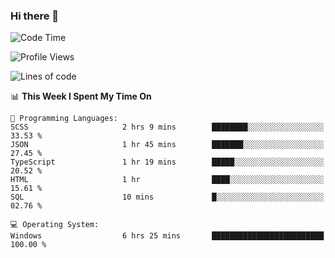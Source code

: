 ### Hi there 👋
<!--START_SECTION:waka-->
![Code Time](http://img.shields.io/badge/Code%20Time-219%20hrs%2013%20mins-blue)

![Profile Views](http://img.shields.io/badge/Profile%20Views-1-blue)

![Lines of code](https://img.shields.io/badge/From%20Hello%20World%20I%27ve%20Written-1.1%20million%20lines%20of%20code-blue)

📊 **This Week I Spent My Time On** 

```text
💬 Programming Languages: 
SCSS                     2 hrs 9 mins        ████████░░░░░░░░░░░░░░░░░   33.53 % 
JSON                     1 hr 45 mins        ███████░░░░░░░░░░░░░░░░░░   27.45 % 
TypeScript               1 hr 19 mins        █████░░░░░░░░░░░░░░░░░░░░   20.52 % 
HTML                     1 hr                ████░░░░░░░░░░░░░░░░░░░░░   15.61 % 
SQL                      10 mins             █░░░░░░░░░░░░░░░░░░░░░░░░   02.76 % 

💻 Operating System: 
Windows                  6 hrs 25 mins       █████████████████████████   100.00 % 
```


<!--END_SECTION:waka-->
<!--
**AnimeruFR/AnimeruFR** is a ✨ _special_ ✨ repository because its `README.md` (this file) appears on your GitHub profile.

Here are some ideas to get you started:

- 🔭 I’m currently working on ...
- 🌱 I’m currently learning ...
- 👯 I’m looking to collaborate on ...
- 🤔 I’m looking for help with ...
- 💬 Ask me about ...
- 📫 How to reach me: ...
- 😄 Pronouns: ...
- ⚡ Fun fact: ...
-->
